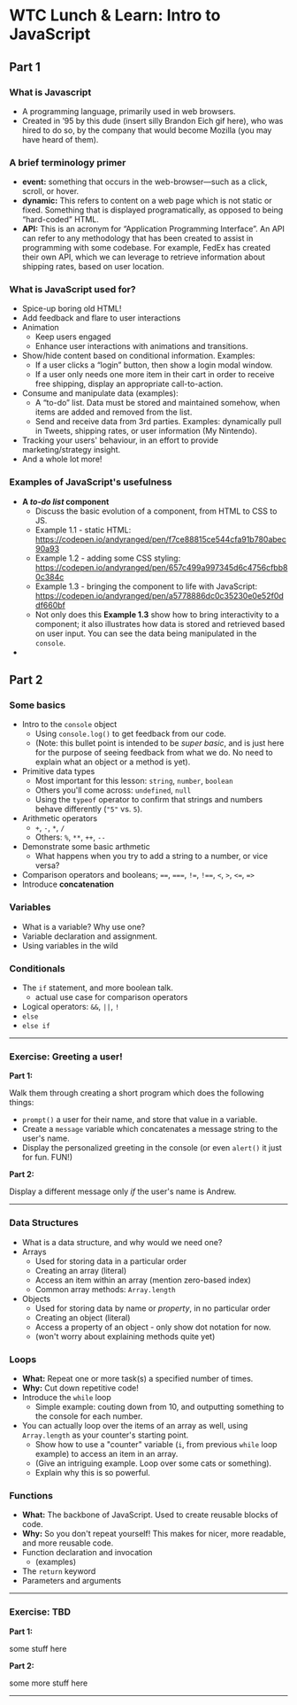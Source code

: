 # WTC Lunch & Learn: Intro to JavaScript

## Part 1

### What is Javascript
- A programming language, primarily used in web browsers.
-   Created in ’95 by this dude (insert silly Brandon Eich gif here), who was hired to do so, by the company that would become Mozilla (you may have heard of them).

### A brief terminology primer
- **event:** something that occurs in the web-browser—such as a click, scroll, or hover.
- **dynamic:** This refers to content on a web page which is not static or fixed. Something that is displayed programatically, as opposed to being “hard-coded” HTML.
- **API:** This is an acronym for “Application Programming Interface”. An API can refer to any methodology that has been created to assist in programming with some codebase. For example, FedEx has created their own API, which we can leverage to retrieve information about shipping rates, based on user location. 

### What is JavaScript used for?
- Spice-up boring old HTML!
- Add feedback and flare to user interactions
- Animation
  - Keep users engaged
  - Enhance user interactions with animations and transitions.
- Show/hide content based on conditional information. Examples:
  - If a user clicks a “login” button, then show a login modal window.
  - If a user only needs one more item in their cart in order to receive free shipping, display an appropriate call-to-action.
- Consume and manipulate data (examples):
  - A “to-do” list. Data must be stored and maintained somehow, when items are added and removed from the list.
  - Send and receive data from 3rd parties. Examples: dynamically pull in Tweets, shipping rates, or user information (My Nintendo).
- Tracking your users' behaviour, in an effort to provide marketing/strategy insight.
- And a whole lot more!

### Examples of JavaScript's usefulness
- **A _to-do list_ component**
  - Discuss the basic evolution of a component, from HTML to CSS to JS.
  - Example 1.1 - static HTML: https://codepen.io/andyranged/pen/f7ce88815ce544cfa91b780abec90a93
  - Example 1.2 - adding some CSS styling: https://codepen.io/andyranged/pen/657c499a997345d6c4756cfbb80c384c
  - Example 1.3 - bringing the component to life with JavaScript: https://codepen.io/andyranged/pen/a5778886dc0c35230e0e52f0ddf660bf
  - Not only does this **Example 1.3** show how to bring interactivity to a component; it also illustrates how data is stored and retrieved based on user input. You can see the data being manipulated in the `console`.
- 


## Part 2

### Some basics
- Intro to the `console` object
  - Using `console.log()` to get feedback from our code.
  - (Note: this bullet point is intended to be _super basic_, and is just here for the purpose of seeing feedback from what we do. No need to explain what an object or a method is yet).
- Primitive data types
  - Most important for this lesson: `string`, `number`, `boolean`
  - Others you'll come across: `undefined`, `null`
  - Using the `typeof` operator to confirm that strings and numbers behave differently (`"5"` vs. `5`).
- Arithmetic operators
  - `+`, `-`, `*`, `/`
  - Others: `%`, `**`, `++`, `--`
- Demonstrate some basic arthmetic
  - What happens when you try to add a string to a number, or vice versa?
- Comparison operators and booleans; `==`, `===`, `!=`, `!==`, `<`, `>`, `<=`, `=>`
- Introduce **concatenation**

### Variables
- What is a variable? Why use one?
- Variable declaration and assignment.
- Using variables in the wild

### Conditionals
- The `if` statement, and more boolean talk.
  - actual use case for comparison operators
- Logical operators: `&&`, `||`, `!`
- `else`
- `else if`

----

### Exercise: Greeting a user!

**Part 1:**

Walk them through creating a short program which does the following things:
- `prompt()` a user for their name, and store that value in a variable.
- Create a `message` variable which concatenates a message string to the user's name.
- Display the personalized greeting in the console (or even `alert()` it just for fun. FUN!)

**Part 2:**

Display a different message only *if* the user's name is Andrew.

----

### Data Structures
- What is a data structure, and why would we need one?
- Arrays
  - Used for storing data in a particular order
  - Creating an array (literal)
  - Access an item within an array (mention zero-based index)
  - Common array methods: `Array.length`
- Objects
  - Used for storing data by name or *property*, in no particular order
  - Creating an object (literal)
  - Access a property of an object - only show dot notation for now.
  - (won't worry about explaining methods quite yet)

### Loops
- **What:** Repeat one or more task(s) a specified number of times.
- **Why:** Cut down repetitive code!
- Introduce the `while` loop
  - Simple example: couting down from 10, and outputting something to the console for each number.
- You can actually loop over the items of an array as well, using `Array.length` as your counter's starting point.
  - Show how to use a "counter" variable (`i`, from previous `while` loop example) to access an item in an array.
  - (Give an intriguing example. Loop over some cats or something).
  - Explain why this is so powerful.

### Functions
- **What:** The backbone of JavaScript. Used to create reusable blocks of code.
- **Why:** So you don't repeat yourself! This makes for nicer, more readable, and more reusable code.
- Function declaration and invocation
  - (examples)
- The `return` keyword
- Parameters and arguments

----

### Exercise: TBD

**Part 1:**

some stuff here

**Part 2:**

some more stuff here

----